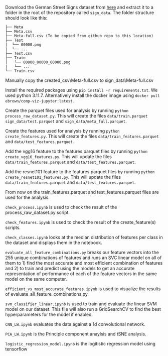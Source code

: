 
Download the German Street Signs dataset from [here](https://www.kaggle.com/meowmeowmeowmeowmeow/gtsrb-german-traffic-sign) and extract it to a folder in the root of the repository called `sign_data`. The folder structure should look like this:

``` sign_data
├── Meta
├── Meta.csv
├── Meta-full.csv (To be copied from github repo to this location)
├── Test
|  └── 00000.png
|  └── ...
├── Test.csv
├── Train
│   └── 00000_00000_00000.png
|   └── ...
└── Train.csv
```

Manually copy the created_csv\Meta-full.csv to sign_data\Meta-full.csv 

Install the required packages using `pip install -r requirements.txt`. We used python 3.11.7. Alternatively install the docker image using `docker pull ebrown/comp-viz-jupyter:latest`.

Create the parquet files used for analysis by running `python process_raw_dataset.py`. This will create the files `data/train.parquet` `sign_data/test.parquet` and `sign_data/meta_full.parquet`.

Create the features used for analysis by running `python create_features.py`. This will create the files `data/train_features.parquet` and `data/test_features.parquet`.

Add the vgg16 feature to the features parquet files by running `python create_vgg16_features.py`. This will update the files `data/train_features.parquet` and `data/test_features.parquet`.

Add the resnet101 feature to the features parquet files by running `python create_resnet101_features.py`. This will update the files `data/train_features.parquet` and `data/test_features.parquet`.

From now on the train_features.parquet and test_features.parquet files are used for the analysis.

`check_process.ipynb` is used to check the result of the process_raw_dataset.py script.

`check_features.ipynb` is used to check the result of the create_feature(s) scripts.

`check_classes.ipynb` looks at the median distribution of features per class in the dataset and displays them in the notebook. 

`evaluate_all_feature_combinations.py` breaks our feature vectors into the 255 unique combinations of features and runs an SVC linear model on all of them to 1) find the most accurate and most efficient combination of features and 2) to train and predict using the models to get an accurate representation of performance of each of the feature vectors in the same model on the same computer. 

`efficient_vs_most_accurate_features.ipynb` is used to visualize the results of evaluate_all_feature_combinations.py.

`svm_classifier_linear.ipynb` is used to train and evaluate the linear SVM model on our dataset. This file will also run a GridSearchCV to find the best hyperparameters for the model if enabled.

`CNN_LW.ipynb` evaluates the data against a 1d convolutional network. 

`PCA_LW.ipynb` is the Principle component anaylsis and tSNE analysis. 

`logistic_regression_model.ipynb` is the logitistic regression model using tensorflow
